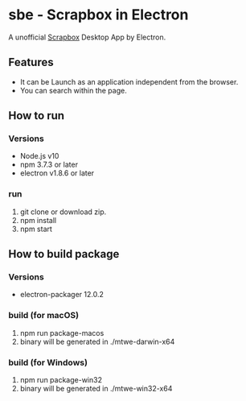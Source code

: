 # sbe - Scrapbox in Electron
A unofficial [Scrapbox](https://scrapbox.io) Desktop App by Electron.

## Features
- It can be Launch as an application independent from the browser.
- You can search within the page.

## How to run
### Versions
- Node.js v10
- npm 3.7.3 or later
- electron v1.8.6 or later

### run
1. git clone or download zip.
1. npm install
1. npm start

## How to build package
### Versions
- electron-packager 12.0.2

### build (for macOS)
1. npm run package-macos
1. binary will be generated in ./mtwe-darwin-x64

### build (for Windows)
1. npm run package-win32
1. binary will be generated in ./mtwe-win32-x64